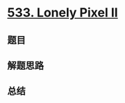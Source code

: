 # [533. Lonely Pixel II](https://leetcode.com/problems/lonely-pixel-ii/)

## 题目


## 解题思路


## 总结


